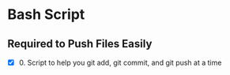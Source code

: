 #  Bash Script
## Required to Push Files Easily
+ [x] 0\.  Script to help you git add, git commit, and git push at a time 

